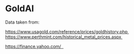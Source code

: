 # GoldAI

Data taken from:

https://www.usagold.com/reference/prices/goldhistory.php 
https://www.perthmint.com/historical_metal_prices.aspx 

https://finance.yahoo.com/  
